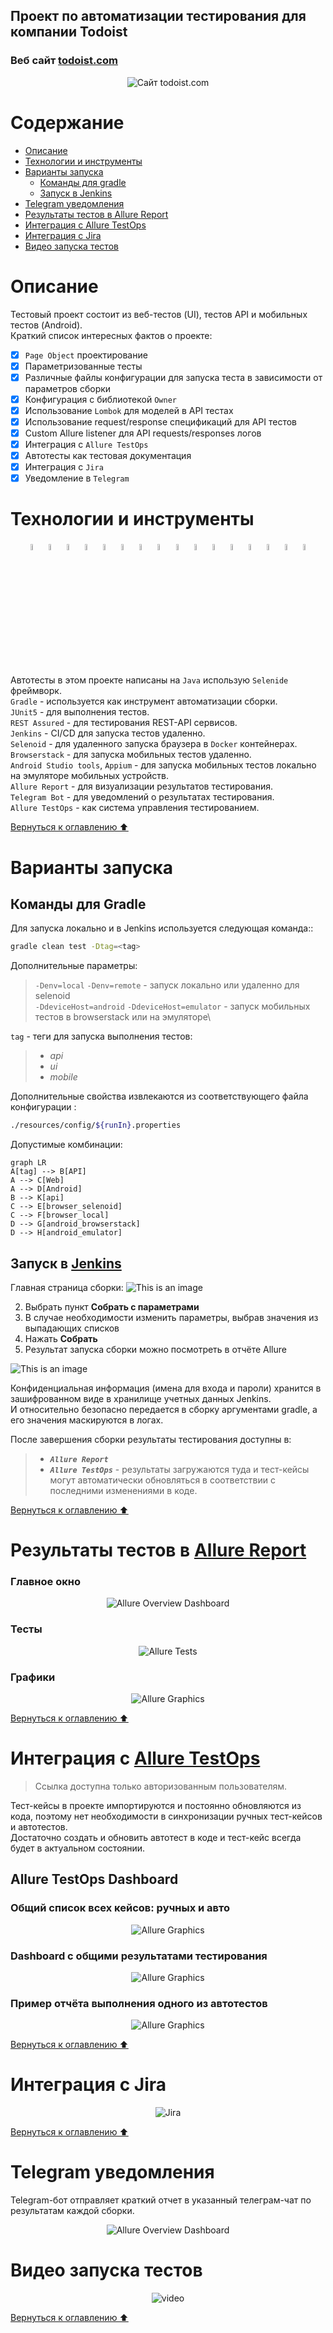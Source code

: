 ## Проект по автоматизации тестирования для компании Todoist
<a name="Ссылка"></a>
### Веб сайт <a target="_blank" href="https://todoist.com/">todoist.com</a>

<p align="center">
<img title="Сайт todoist.com" src="images/screen/todoist_screen.png">
</p>

# <a name="Содержание">Содержание</a>

+ [Описание](#Описание)
+ [Технологии и инструменты](#Технологии-и-инструменты)
+ [Варианты запуска](#Варианты-запуска)
    + [Команды для gradle](#команды-для-gradle)
    + [Запуск в Jenkins](#запуск-в-jenkins)
+ [Telegram уведомления](#Telegram-уведомления)
+ [Результаты тестов в Allure Report](#Результаты-тестов-в-Allure-Report)
+ [Интеграция с Allure TestOps](#Интеграция-с-Allure-TestOps)
+ [Интеграция с Jira](#Интеграция-с-Jira)
+ [Видео запуска тестов](#Видео-запуска-тестов)

# <a name="Описание">Описание</a>
Тестовый проект состоит из веб-тестов (UI), тестов API и мобильных тестов (Android).\
Краткий список интересных фактов о проекте:
- [x] `Page Object` проектирование
- [x] Параметризованные тесты
- [x] Различные файлы конфигурации для запуска теста в зависимости от параметров сборки
- [x] Конфигурация с библиотекой `Owner`
- [x] Использование `Lombok` для моделей в API тестах
- [x] Использование request/response спецификаций для API тестов
- [x] Custom Allure listener для API requests/responses логов
- [x] Интеграция с `Allure TestOps`
- [x] Автотесты как тестовая документация
- [x] Интеграция с `Jira`
- [x] Уведомление в `Telegram`

# <a name="Технологии и инструменты">Технологии и инструменты</a>
<p  align="center">
  <code><img width="5%" title="IntelliJ IDEA" src="./images/icons/IDEA-logo.svg"></code>
  <code><img width="5%" title="Java" src="./images/icons/java-logo.svg"></code>
  <code><img width="5%" title="Selenide" src="./images/icons/selenide-logo.svg"></code>
  <code><img width="5%" title="REST-Assured" src="./images/icons/rest-assured-logo.svg"></code>
  <code><img width="5%" title="Selenoid" src="./images/icons/selenoid-logo.svg"></code>
  <code><img width="5%" title="Gradle" src="./images/icons/gradle-logo.svg"></code>
  <code><img width="5%" title="JUnit5" src="./images/icons/junit5-logo.svg"></code>
  <code><img width="5%" title="Allure Report" src="./images/icons/allure-Report-logo.svg"></code>
  <code><img width="5%" title="Allure TestOps" src="./images/icons/allure-ee-logo.svg"></code>
  <code><img width="5%" title="Github" src="./images/icons/git-logo.svg"></code>
  <code><img width="5%" title="Jenkins" src="./images/icons/jenkins-logo.svg"></code>
  <code><img width="5%" title="Jira" src="./images/icons/jira-logo.svg"></code>
  <code><img width="5%" title="Telegram" src="./images/icons/Telegram.svg"></code>
  <code><img width="5%" title="Browserstack" src="./images/icons/browserstack.svg"></code>
  <code><img width="5%" title="Android Studio" src="https://upload.wikimedia.org/wikipedia/commons/9/95/Android_Studio_Icon_3.6.svg"></code>
  <code><img width="5%" title="Appium" src="./images/icons/appium.svg"></code>
</p>

Автотесты в этом проекте написаны на `Java` использую `Selenide` фреймворк.\
`Gradle` - используется как инструмент автоматизации сборки.  \
`JUnit5` - для выполнения тестов.\
`REST Assured` - для тестирования REST-API сервисов.\
`Jenkins` - CI/CD для запуска тестов удаленно.\
`Selenoid` - для удаленного запуска браузера в `Docker` контейнерах.\
`Browserstack` - для запуска мобильных тестов удаленно.\
`Android Studio tools`, `Appium` - для запуска мобильных тестов локально на эмуляторе мобильных устройств.\
`Allure Report` - для визуализации результатов тестирования.\
`Telegram Bot` - для уведомлений о результатах тестирования.\
`Allure TestOps` - как система управления тестированием.

[Вернуться к оглавлению ⬆](#Содержание)

# <a name="Варианты запуска">Варианты запуска</a>

## <a name="GradleCommand">Команды для Gradle</a>
Для запуска локально и в Jenkins используется следующая команда::
```bash
gradle clean test -Dtag=<tag> 
```
Дополнительные параметры:
> `-Denv=local` `-Denv=remote` - запуск локально или удаленно для selenoid\
> `-DdeviceHost=android` `-DdeviceHost=emulator` - запуск мобильных тестов в browserstack или на эмуляторе\


`tag` - теги для запуска выполнения тестов:
>- *api*
>- *ui*
>- *mobile*



Дополнительные свойства извлекаются из соответствующего файла конфигурации :
```bash
./resources/config/${runIn}.properties
```

Допустимые комбинации:
```mermaid
graph LR
A[tag] --> B[API]
A --> C[Web]
A --> D[Android]
B --> K[api]
C --> E[browser_selenoid]
C --> F[browser_local]
D --> G[android_browserstack]
D --> H[android_emulator]
```

## <a name="Запуск в Jenkins">Запуск в [Jenkins](https://jenkins.autotests.cloud/job/021-bulatov-UI/)</a>
Главная страница сборки:
![This is an image](images/screen/Jenkins_1.png)

2. Выбрать пункт **Собрать с параметрами**
3. В случае необходимости изменить параметры, выбрав значения из выпадающих списков
4. Нажать **Собрать**
5. Результат запуска сборки можно посмотреть в отчёте Allure

![This is an image](images/screen/Jenkins_2.png)

Конфиденциальная информация (имена для входа и пароли) хранится в зашифрованном виде в хранилище учетных данных Jenkins.\
И относительно безопасно передается в сборку аргументами gradle, а его значения маскируются в логах.

После завершения сборки результаты тестирования доступны в:
>- <code><strong>*Allure Report*</strong></code>
>- <code><strong>*Allure TestOps*</strong></code> - результаты загружаются туда и тест-кейсы могут автоматически обновляться в соответствии с последними изменениями в коде.

[Вернуться к оглавлению ⬆](#Содержание)

# <a name="AllureReport">Результаты тестов в [Allure Report](href="https://jenkins.autotests.cloud/job/021-bulatov-UI/16/allure/)</a>



###  Главное окно

<p align="center">
<img title="Allure Overview Dashboard" src="images/screen/Allure_Report_1.png">
</p>

###  Тесты

<p align="center">
<img title="Allure Tests" src="images/screen/Allure_Report_2.png">
</p>

###  Графики

<p align="center">
<img title="Allure Graphics" src="images/screen/Allure_Report_3.png">
</p>

[Вернуться к оглавлению ⬆](#Содержание)

# <a>Интеграция с [Allure TestOps](https://allure.autotests.cloud/launch/20672)</a>
> Ссылка доступна только авторизованным пользователям.

Тест-кейсы в проекте импортируются и постоянно обновляются из кода,
поэтому нет необходимости в синхронизации ручных тест-кейсов и автотестов.\
Достаточно создать и обновить автотест в коде и тест-кейс всегда будет в актуальном состоянии.

## Allure TestOps Dashboard


### Общий список всех кейсов: ручных и авто
<p align="center">
<img title="Allure Graphics" src="images/screen/Allure_Testops_1.png">
</p>

### Dashboard с общими результатами тестирования
<p align="center">
<img title="Allure Graphics" src="images/screen/Allure_Testops_4.png">
</p>

### Пример отчёта выполнения одного из автотестов
<p align="center">
<img title="Allure Graphics" src="images/screen/Allure_Testops_5.png">
</p>

[Вернуться к оглавлению ⬆](#Содержание)
# <a>Интеграция с Jira</a>


<p align="center">
<img title="Jira" src="images/screen/Jira_1.png">
</p>

[Вернуться к оглавлению ⬆](#Содержание)

# <a>Telegram уведомления</a>
Telegram-бот отправляет краткий отчет в указанный телеграм-чат по результатам каждой сборки.



<p align="center">
<img title="Allure Overview Dashboard" src="images/screen/telegramBot.png" >
</p>

# <a>Видео запуска тестов</a>

<p align="center">
<img src="images/video/videoTests.gif" alt="video"/></a>
</p>

[Вернуться к оглавлению ⬆](#Ссылка)